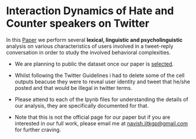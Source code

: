 # Interaction Dynamics of Hate and Counter speakers on Twitter

In this [Paper](https://easychair.org/conferences/submission.cgi?submission=4093468;a=20231343) we perform  several __lexical, linguistic and psycholinguistic__ analysis on various characteristics of users involved in a tweet-reply conversation in order to study the involved behavioral complexities.

* We are planning to public the dataset once our paper is [selected](https://www2019.thewebconf.org/).

* Whilst following the Twitter Guidelines i had to delete some of the cell outputs beacuse they were to reveal user identity and tweet that he/she posted and that would be illegal in twitter terms.

* Please attend to each of the Ipynb files for understanding the details of our analysis, they are specifically documented for that.

* Note that this is not the official page for our paper but if you are interested in our full work, please email me at navish.iitkgp@gmail.com for further craving. 
